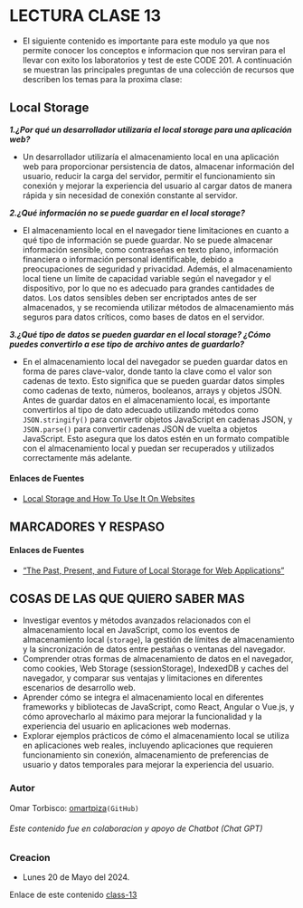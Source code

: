 # LECTURA CLASE 13

- El siguiente contenido es importante para este modulo ya que nos permite conocer los conceptos e informacion que nos serviran para el llevar con exito los laboratorios y test de este CODE 201.
A continuación se muestran las principales preguntas de una colección de recursos que describen los temas para la proxima clase:

## Local Storage
  
***1.¿Por qué un desarrollador utilizaría el local storage para una aplicación web?***

- Un desarrollador utilizaría el almacenamiento local en una aplicación web para proporcionar persistencia de datos, almacenar información del usuario, reducir la carga del servidor, permitir el funcionamiento sin conexión y mejorar la experiencia del usuario al cargar datos de manera rápida y sin necesidad de conexión constante al servidor.

***2.¿Qué información no se puede guardar en el local storage?***

- El almacenamiento local en el navegador tiene limitaciones en cuanto a qué tipo de información se puede guardar. No se puede almacenar información sensible, como contraseñas en texto plano, información financiera o información personal identificable, debido a preocupaciones de seguridad y privacidad. Además, el almacenamiento local tiene un límite de capacidad variable según el navegador y el dispositivo, por lo que no es adecuado para grandes cantidades de datos. Los datos sensibles deben ser encriptados antes de ser almacenados, y se recomienda utilizar métodos de almacenamiento más seguros para datos críticos, como bases de datos en el servidor.

***3.¿Qué tipo de datos se pueden guardar en el local storage? ¿Cómo puedes convertirlo a ese tipo de archivo antes de guardarlo?***

- En el almacenamiento local del navegador se pueden guardar datos en forma de pares clave-valor, donde tanto la clave como el valor son cadenas de texto. Esto significa que se pueden guardar datos simples como cadenas de texto, números, booleanos, arrays y objetos JSON. Antes de guardar datos en el almacenamiento local, es importante convertirlos al tipo de dato adecuado utilizando métodos como `JSON.stringify()` para convertir objetos JavaScript en cadenas JSON, y `JSON.parse()` para convertir cadenas JSON de vuelta a objetos JavaScript. Esto asegura que los datos estén en un formato compatible con el almacenamiento local y puedan ser recuperados y utilizados correctamente más adelante.

#### Enlaces de Fuentes

- [Local Storage and How To Use It On Websites](https://www.smashingmagazine.com/2010/10/local-storage-and-how-to-use-it/)

## MARCADORES Y RESPASO

#### Enlaces de Fuentes

- [“The Past, Present, and Future of Local Storage for Web Applications”](https://diveinto.html5doctor.com/storage.html)

## COSAS DE LAS QUE QUIERO SABER MAS

- Investigar eventos y métodos avanzados relacionados con el almacenamiento local en JavaScript, como los eventos de almacenamiento local (`storage`), la gestión de límites de almacenamiento y la sincronización de datos entre pestañas o ventanas del navegador.
- Comprender otras formas de almacenamiento de datos en el navegador, como cookies, Web Storage (sessionStorage), IndexedDB y caches del navegador, y comparar sus ventajas y limitaciones en diferentes escenarios de desarrollo web.
- Aprender cómo se integra el almacenamiento local en diferentes frameworks y bibliotecas de JavaScript, como React, Angular o Vue.js, y cómo aprovecharlo al máximo para mejorar la funcionalidad y la experiencia del usuario en aplicaciones web modernas.
- Explorar ejemplos prácticos de cómo el almacenamiento local se utiliza en aplicaciones web reales, incluyendo aplicaciones que requieren funcionamiento sin conexión, almacenamiento de preferencias de usuario y datos temporales para mejorar la experiencia del usuario.

### Autor

  Omar Torbisco: [omartpiza](https://github.com/omartpiza)`(GitHub)`

###### *Este contenido fue en colaboracion y apoyo de Chatbot (Chat GPT)*

### Creacion

- Lunes 20 de Mayo del 2024.

Enlace de este contenido [class-13](https://omartpiza.github.io/reading-notes/201/class-12)